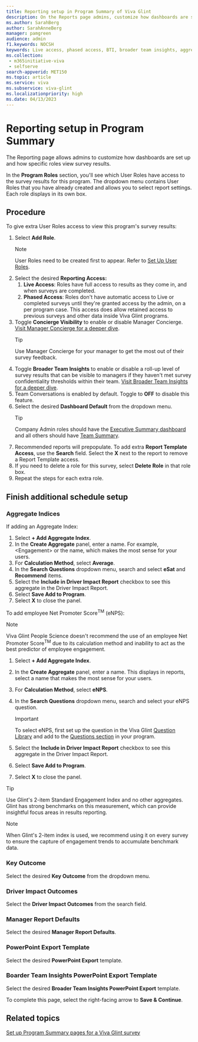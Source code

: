 ```yaml
---
title: Reporting setup in Program Summary of Viva Glint
description: On the Reports page admins, customize how dashboards are set up and how specific roles view them. 
ms.author: SarahBerg
author: SarahAnneBerg
manager: pamgreen
audience: admin
f1.keywords: NOCSH
keywords: Live access, phased access, BTI, broader team insights, aggregate indices, aggregate index 
ms.collection: 
 - m365initiative-viva
 - selfserve
search-appverid: MET150
ms.topic: article
ms.service: viva
ms.subservice: viva-glint
ms.localizationpriority: high
ms.date: 04/13/2023
---
```


# Reporting setup in Program Summary

The Reporting page allows admins to customize how dashboards are set up and how specific roles view survey results.

In the **Program Roles** section, you'll see which User Roles have access to the survey results for this program. The dropdown menu contains User Roles that you have already created and allows you to select report settings. Each role displays in its own box.

## Procedure

To give extra User Roles access to view this program's survey results:

1. Select **Add Role**.
   >[!NOTE]
   > User Roles need to be created first to appear. Refer to [Set Up User Roles](https://go.microsoft.com/fwlink/?linkid=2230740).
2. Select the desired **Reporting Access:**
   1. **Live Access**: Roles have full access to results as they come in, and when surveys are completed.
   2. **Phased Access**: Roles don't have automatic access to Live or completed surveys until they're granted access by the admin, on a per program case. This access does allow retained access to previous surveys and other data inside Viva Glint programs.
3. Toggle **Concierge Visibility** to enable or disable Manager Concierge. [Visit Manager Concierge for a deeper dive](https://go.microsoft.com/fwlink/?linkid=2231115).
   >[!TIP]
   > Use Manager Concierge for your manager to get the most out of their survey feedback.
4. Toggle **Broader Team Insights** to enable or disable a roll-up level of survey results that can be visible to managers if they haven't met survey confidentiality thresholds within their team. [Visit Broader Team Insights for a deeper dive](https://go.microsoft.com/fwlink/?linkid=2231012).
5. Team Conversations is enabled by default. Toggle to **OFF** to disable this feature.
6. Select the desired **Dashboard Default** from the dropdown menu.
   >[!TIP]
   > Company Admin roles should have the [Executive Summary dashboard](https://go.microsoft.com/fwlink/?linkid=2231010) and all others should have [Team Summary](https://go.microsoft.com/fwlink/?linkid=2231210).
7. Recommended reports will prepopulate. To add extra **Report Template Access**, use the **Search** field. Select the **X** next to the report to remove a Report Template access.
8. If you need to delete a role for this survey, select **Delete Role** in that role box.
9. Repeat the steps for each extra role.

## Finish additional schedule setup

### Aggregate Indices

If adding an Aggregate Index:

1. Select **+ Add Aggregate Index**.
2. In the **Create Aggregate** panel, enter a name. For example, <Engagement\> or the name, which makes the most sense for your users.
3. For **Calculation Method**, select **Average**.
4. In the **Search Questions** dropdown menu, search and select **eSat** and **Recommend** items.
5. Select the **Include in Driver Impact Report** checkbox to see this aggregate in the Driver Impact Report.
6. Select **Save Add to Program**.
7. Select **X** to close the panel.

To add employee Net Promoter Score<sup>TM</sup> (eNPS):

>[!NOTE]
> Viva Glint People Science doesn't recommend the use of an employee Net Promoter Score<sup>TM</sup> due to its calculation method and inability to act as the best predictor of employee engagement.

1. Select **+ Add Aggregate Index**.
2. In the **Create Aggregate** panel, enter a name. This displays in reports, select a name that makes the most sense for your users.
3. For **Calculation Method**, select **eNPS**.
4. In the **Search Questions** dropdown menu, search and select your eNPS question.

   >[!IMPORTANT]
   > To select eNPS, first set up the question in the Viva Glint [Question Library](https://go.microsoft.com/fwlink/?linkid=2230918) and add to the [Questions section](https://go.microsoft.com/fwlink/?linkid=2231415) in your program.
   
5. Select the **Include in Driver Impact Report** checkbox to see this aggregate in the Driver Impact Report.
6. Select **Save Add to Program**.
7. Select **X** to close the panel.

>[!TIP]
> Use Glint's 2-item Standard Engagement Index and no other aggregates. Glint has strong benchmarks on this measurement, which can provide insightful focus areas in results reporting.

>[!NOTE]
> When Glint's 2-item index is used, we recommend using it on every survey to ensure the capture of engagement trends to accumulate benchmark data.

### Key Outcome

Select the desired **Key Outcome** from the dropdown menu.

### Driver Impact Outcomes

Select the **Driver Impact Outcomes** from the search field.

### Manager Report Defaults

Select the desired **Manager Report Defaults**.

### PowerPoint Export Template

Select the desired **PowerPoint Export** template.

### Boarder Team Insights PowerPoint Export Template

Select the desired **Broader Team Insights PowerPoint Export** template.

To complete this page, select the right-facing arrow to **Save & Continue**.

## Related topics

[Set up Program Summary pages for a Viva Glint survey](program-summary-overview.md)
